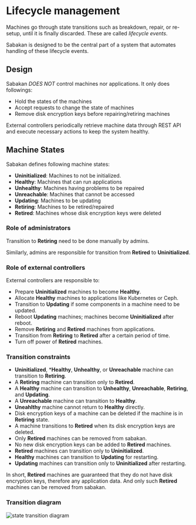 Lifecycle management
====================

Machines go through state transitions such as breakdown, repair, or re-setup,
until it is finally discarded.  These are called *lifecycle events*.

Sabakan is designed to be the central part of a system that automates
handling of these lifecycle events.

Design
------

Sabakan *DOES NOT* control machines nor applications.
It only does followings:

* Hold the states of the machines
* Accept requests to change the state of machines
* Remove disk encryption keys before repairing/retiring machines

External controllers periodically retrieve machine data through REST API
and execute necessary actions to keep the system healthy.

Machine States
--------------

Sabakan defines following machine states:

* **Uninitialized**: Machines to not be initialized.
* **Healthy**: Machines that can run applications
* **Unhealthy**: Machines having problems to be repaired
* **Unreachable**: Machines that cannot be accessed
* **Updating**: Machines to be updating
* **Retiring**: Machines to be retired/repaired
* **Retired**: Machines whose disk encryption keys were deleted

### Role of administrators

Transition to **Retiring** need to be done manually by admins.

Similarly, admins are responsible for transition from **Retired** to **Uninitialized**.

### Role of external controllers

External controllers are responsible to:

* Prepare **Uninitialized** machines to become **Healthy**.
* Allocate **Healthy** machines to applications like Kubernetes or Ceph.
* Transition to **Updating** if some components in a machine need to be updated.
* Reboot **Updating** machines; machines become **Uninitialized** after reboot.
* Remove **Retiring** and **Retired** machines from applications.
* Transition from **Retiring** to **Retired** after a certain period of time.
* Turn off power of **Retired** machines.

### Transition constraints

* **Uninitialized**, ***Healthy**, **Unhealthy**, or **Unreachable** machine can transition to **Retiring**.
* A **Retiring** machine can transition only to **Retired**.
* A **Healthy** machine can transition to **Unhealthy**, **Unreachable**, **Retiring**, and **Updating**.
* A **Unreachable** machine can transition to **Healthy**.
* **Uneahlthy** machine cannot return to **Healthy** directly.
* Disk encryption keys of a machine can be deleted if the machine is in **Retiring** state.
* A machine transitions to **Retired** when its disk encryption keys are deleted.
* Only **Retired** machines can be removed from sabakan.
* No new disk encryption keys can be added to **Retired** machines.
* **Retired** machines can transition only to **Uninitialized**.
* **Healthy** machines can transition to **Updating** for restarting.
* **Updating** machines can transition only to **Uninitialized** after restarting.

In short, **Retired** machines are guaranteed that they do not have disk encryption keys,
therefore any application data.  And only such **Retired** machines can be removed from
sabakan.

### Transition diagram

![state transition diagram](http://www.plantuml.com/plantuml/svg/ZPAnJiGm343tV8Ldf8gz0pe40om8dSI46DpMHwEcJkMwdChNanozIniXT5jiF_krbdUZekZKE_D-ym55uuzStC4RMxPgqTblQimcWYBKdmYTjlCVbJsf5SkV9JnIxT0AWImfOvQs20P5-nj5KgdM4P21HBnad13MBLQEIdWXFNhfO4h93PpPL_A4JKESEZIe4RoyRlTKUHzVe2r17yPR9cFETIZolPHmVr0Ia5DZ8BczxbEsO3Rp-H90ZpoXSxCngoLa-q_v_wKvccjVXOR8ftzV-yrvSBB4fZtr_el6KrDZnmw8Qva7jPwXez2ta5SA4xwSOJZ94XwGGQ9emy91V0yZLjWXcnrn4sxu1m00)
